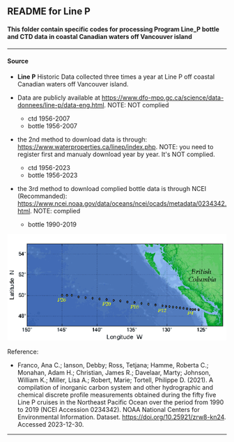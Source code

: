 ## README for Line P

#### This folder contain specific codes for processing Program Line_P bottle and CTD data in coastal Canadian waters off Vancouver island

---

#### Source

- **Line P** Historic Data collected three times a year at Line P off coastal Canadian waters off Vancouver island.
- Data are publicly available at https://www.dfo-mpo.gc.ca/science/data-donnees/line-p/data-eng.html.  NOTE: NOT complied
  
  - ctd 1956-2007
  - bottle 1956-2007
    
- the 2nd method to download data is through: https://www.waterproperties.ca/linep/index.php. NOTE: you need to register first and manualy download year by year. It's NOT complied.
  
  - ctd 1956-2023
  - bottle 1956-2023
     
- the 3rd method to download complied bottle data is through NCEI (Recommanded): https://www.ncei.noaa.gov/data/oceans/ncei/ocads/metadata/0234342.html.   NOTE: complied
  
  - bottle 1990-2019
  

<p align="center">
  <img src="https://github.com/Zhu-Yifan/LO_user/blob/master/obs/LineP/plot/Line_P.gif" alt="Figure 1. Line_P)">
</p>

Reference:

- Franco, Ana C.; Ianson, Debby; Ross, Tetjana; Hamme, Roberta C.; Monahan, Adam H.; Christian, James R.; Davelaar, Marty; Johnson, William K.; Miller, Lisa A.; Robert, Marie; Tortell, Philippe D. (2021). A compilation of inorganic carbon system and other hydrographic and chemical discrete profile measurements obtained during the fifty five Line P cruises in the Northeast Pacific Ocean over the period from 1990 to 2019 (NCEI Accession 0234342). NOAA National Centers for Environmental Information. Dataset. https://doi.org/10.25921/zrw8-kn24. Accessed 2023-12-30.

---

